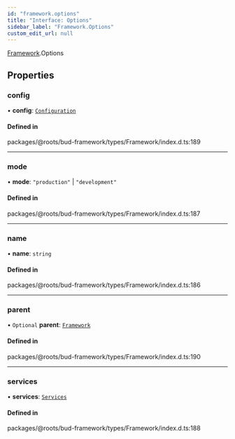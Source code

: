 ```yaml
---
id: "framework.options"
title: "Interface: Options"
sidebar_label: "Framework.Options"
custom_edit_url: null
---
```


[Framework](../modules/framework.md).Options

## Properties

### config

• **config**: [`Configuration`](configuration.md)

#### Defined in

packages/@roots/bud-framework/types/Framework/index.d.ts:189

___

### mode

• **mode**: ``"production"`` \| ``"development"``

#### Defined in

packages/@roots/bud-framework/types/Framework/index.d.ts:187

___

### name

• **name**: `string`

#### Defined in

packages/@roots/bud-framework/types/Framework/index.d.ts:186

___

### parent

• `Optional` **parent**: [`Framework`](../classes/framework.md)

#### Defined in

packages/@roots/bud-framework/types/Framework/index.d.ts:190

___

### services

• **services**: [`Services`](framework.services.md)

#### Defined in

packages/@roots/bud-framework/types/Framework/index.d.ts:188
